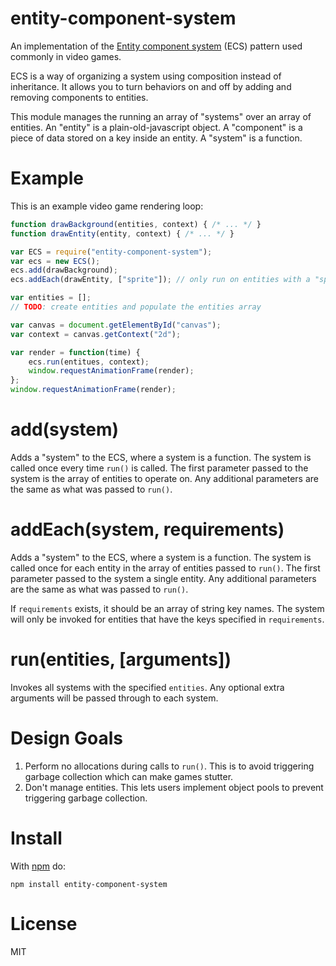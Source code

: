 # entity-component-system

An implementation of the [Entity component system](https://en.wikipedia.org/wiki/Entity_component_system) (ECS) pattern used commonly in video games.

ECS is a way of organizing a system using composition instead of inheritance. It allows you to turn behaviors on and off by adding and removing components to entities.

This module manages the running an array of "systems" over an array of entities. 
An "entity" is a plain-old-javascript object.
A "component" is a piece of data stored on a key inside an entity.
A "system" is a function.

# Example

This is an example video game rendering loop:

```javascript
function drawBackground(entities, context) { /* ... */ }
function drawEntity(entity, context) { /* ... */ }

var ECS = require("entity-component-system");
var ecs = new ECS();
ecs.add(drawBackground);
ecs.addEach(drawEntity, ["sprite"]); // only run on entities with a "sprite" component

var entities = [];
// TODO: create entities and populate the entities array

var canvas = document.getElementById("canvas");
var context = canvas.getContext("2d");

var render = function(time) {
	ecs.run(entitues, context);
	window.requestAnimationFrame(render);
};
window.requestAnimationFrame(render);
```

# add(system)

Adds a "system" to the ECS, where a system is a function.
The system is called once every time `run()` is called.
The first parameter passed to the system is the array of entities to operate on.
Any additional parameters are the same as what was passed to `run()`.

# addEach(system, requirements)

Adds a "system" to the ECS, where a system is a function.
The system is called once for each entity in the array of entities passed to `run()`.
The first parameter passed to the system a single entity.
Any additional parameters are the same as what was passed to `run()`.

If `requirements` exists, it should be an array of string key names.
The system will only be invoked for entities that have the keys specified in `requirements`.

# run(entities, [arguments])

Invokes all systems with the specified `entities`. Any optional extra arguments will be passed through to each system.

# Design Goals

1. Perform no allocations during calls to `run()`. This is to avoid triggering garbage collection which can make games stutter.
2. Don't manage entities. This lets users implement object pools to prevent triggering garbage collection.

# Install

With [npm](https://www.npmjs.com/) do:

```
npm install entity-component-system
```

# License

MIT
